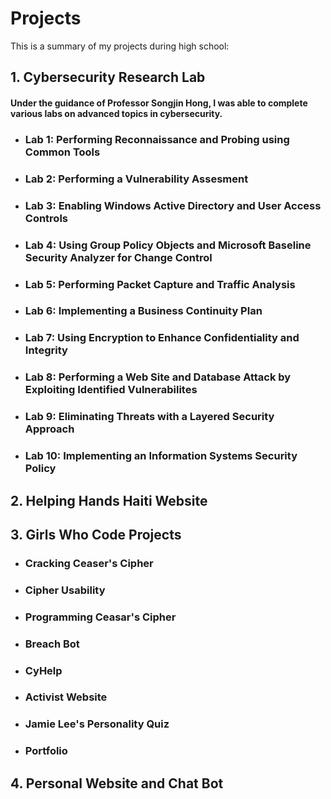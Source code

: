 # Projects
This is a summary of my projects during high school:

## 1. Cybersecurity Research Lab
#### Under the guidance of Professor Songjin Hong, I was able to complete various labs on advanced topics in cybersecurity. 
+ ### Lab 1: Performing Reconnaissance and Probing using Common Tools
+ ### Lab 2: Performing a Vulnerability Assesment
+ ### Lab 3: Enabling Windows Active Directory and User Access Controls
+ ### Lab 4: Using Group Policy Objects and Microsoft Baseline Security Analyzer for Change Control
+ ### Lab 5: Performing Packet Capture and Traffic Analysis
+ ### Lab 6: Implementing a Business Continuity Plan
+ ### Lab 7: Using Encryption to Enhance Confidentiality and Integrity
+ ### Lab 8: Performing a Web Site and Database Attack by Exploiting Identified Vulnerabilites
+ ### Lab 9: Eliminating Threats with a Layered Security Approach
+ ### Lab 10: Implementing an Information Systems Security Policy
## 2. Helping Hands Haiti Website
## 3. Girls Who Code Projects
+ ### Cracking Ceaser's Cipher
+ ### Cipher Usability
+ ### Programming Ceasar's Cipher
+ ### Breach Bot
+ ### CyHelp
+ ### Activist Website
+ ### Jamie Lee's Personality Quiz
+ ### Portfolio
## 4. Personal Website and Chat Bot
